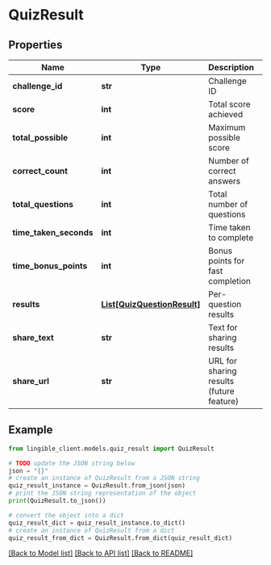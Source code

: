 # QuizResult


## Properties

Name | Type | Description | Notes
------------ | ------------- | ------------- | -------------
**challenge_id** | **str** | Challenge ID |
**score** | **int** | Total score achieved |
**total_possible** | **int** | Maximum possible score |
**correct_count** | **int** | Number of correct answers |
**total_questions** | **int** | Total number of questions |
**time_taken_seconds** | **int** | Time taken to complete |
**time_bonus_points** | **int** | Bonus points for fast completion |
**results** | [**List[QuizQuestionResult]**](QuizQuestionResult.md) | Per-question results |
**share_text** | **str** | Text for sharing results |
**share_url** | **str** | URL for sharing results (future feature) | [optional]

## Example

```python
from lingible_client.models.quiz_result import QuizResult

# TODO update the JSON string below
json = "{}"
# create an instance of QuizResult from a JSON string
quiz_result_instance = QuizResult.from_json(json)
# print the JSON string representation of the object
print(QuizResult.to_json())

# convert the object into a dict
quiz_result_dict = quiz_result_instance.to_dict()
# create an instance of QuizResult from a dict
quiz_result_from_dict = QuizResult.from_dict(quiz_result_dict)
```
[[Back to Model list]](../README.md#documentation-for-models) [[Back to API list]](../README.md#documentation-for-api-endpoints) [[Back to README]](../README.md)
